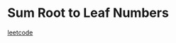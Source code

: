 Sum Root to Leaf Numbers
========================
[leetcode](https://leetcode.com/problems/sum-root-to-leaf-numbers)
